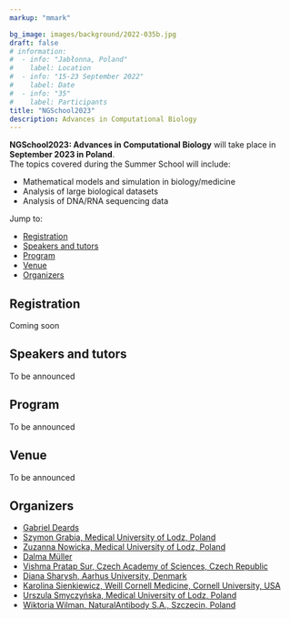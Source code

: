 ```yaml
---
markup: "mmark"

bg_image: images/background/2022-035b.jpg
draft: false
# information:
#  - info: "Jabłonna, Poland"
#    label: Location
#  - info: "15-23 September 2022"
#    label: Date
#  - info: "35"
#    label: Participants
title: "NGSchool2023"
description: Advances in Computational Biology
---
```


<div>
  <b>NGSchool2023: Advances in Computational Biology</b> will take place in <b>September 2023 in Poland</b>.
</div>

<div class="mt-20">
    The topics covered during the Summer School will include:
    <ul>
        <li>Mathematical models and simulation in biology/medicine</li>
        <li>Analysis of large biological datasets</li>
        <li>Analysis of DNA/RNA sequencing data</li>
    </ul>
</div>

<div class="mt-20">
    Jump to:
    <ul> 
        <li><a href='#registration'>Registration</a></li>
        <li><a href='#speakers'>Speakers and tutors</a></li>
        <li><a href='#program'>Program</a></li>
        <li><a href='#venue'>Venue</a></li>  
        <li><a href='#organizers'>Organizers</a></li>
    </ul>
</div>

<div class="mt-30">
    <h2 id='registration'>Registration</h2>
    <p>Coming soon</p>
</div>

<div class="mt-30">
    <h2 id='speakers'>Speakers and tutors</h2>
    <p>To be announced</p>
</div>

<div class="mt-30">
    <h2 id='program'>Program</h2> 
    <p>To be announced</p>
    <!-- <div style="display: flex;">
    <iframe width=100% height=900 src="https://docs.google.com/spreadsheets/d/e/2PACX-1vQrfzJCd5nqRsDXTot4yzigHV20jf_tPYnO5KxGGxpnb6e2Km0nRf3mGyYaCdqEmAdmWVwlnVB8v72G/pubhtml?gid=622340577&amp;single=true&amp;widget=true&amp;headers=false"></iframe>
    </div> -->
</div>


<div class="mt-30">
    <h2 id='venue'>Venue</h2>
    <p>To be announced</p>
</div>

<div class="mt-30">
    <h2 id='venue'>Organizers</h2>
    <ul>
        <li><a href="/people/gabriel-deards">Gabriel Deards</a></li>
        <li><a href="/people/szymon-grabia">Szymon Grabia, Medical University of Lodz, Poland</a></li>
        <li><a href="/people/zuzanna-nowicka">Zuzanna Nowicka, Medical University of Lodz, Poland</a></li>
        <li><a href="/people/dalma-muller">Dalma Müller</a></li>
        <li><a href="/people/vishma-pratap">Vishma Pratap Sur, Czech Academy of Sciences, Czech Republic</a></li>
        <li><a href="/people/diana-sharysh">Diana Sharysh, Aarhus University, Denmark</a></li>
        <li><a href="/people/karolina-sienkiewicz">Karolina Sienkiewicz, Weill Cornell Medicine, Cornell University, USA</a></li>
        <li><a href="/people/urszula-smyczynska">Urszula Smyczyńska, Medical University of Lodz, Poland</a></li>
        <li><a href="/people/wiktoria-wilman">Wiktoria Wilman, NaturalAntibody S.A., Szczecin, Poland</a></li>
    </ul>
</div>